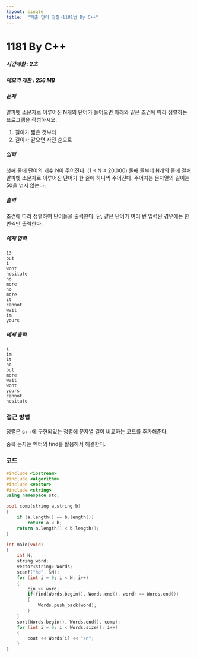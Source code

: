```yaml
---
layout: single
title:  "백준 단어 정렬-1181번 By C++"
---
```

# 1181 By C++

##### 시간제한 : 2초

##### 메모리 제한 : 256 MB

##### 문제

알파벳 소문자로 이루어진 N개의 단어가 들어오면 아래와 같은 조건에 따라 정렬하는 프로그램을 작성하시오.

1. 길이가 짧은 것부터
2. 길이가 같으면 사전 순으로

##### 입력

첫째 줄에 단어의 개수 N이 주어진다. (1 ≤ N ≤ 20,000) 둘째 줄부터 N개의 줄에 걸쳐 알파벳 소문자로 이루어진 단어가 한 줄에 하나씩 주어진다. 주어지는 문자열의 길이는 50을 넘지 않는다.

##### 출력

조건에 따라 정렬하여 단어들을 출력한다. 단, 같은 단어가 여러 번 입력된 경우에는 한 번씩만 출력한다.

##### 예제 입력

```
13
but
i
wont
hesitate
no
more
no
more
it
cannot
wait
im
yours
```

##### 예제 출력

```
i
im
it
no
but
more
wait
wont
yours
cannot
hesitate
```



### 접근 방법

정렬은 c++에 구현되있는 정렬에 문자열 길이 비교하는 코드를 추가해준다.

중복 문자는 벡터의 find를 활용해서 해결한다.



### 코드

```c++
#include <iostream>
#include <algorithm>
#include <vector>
#include <string>
using namespace std;

bool comp(string a,string b)
{
    if (a.length() == b.length())
        return a < b;
    return a.length() < b.length();
}

int main(void)
{
    int N;
    string word;
    vector<string> Words;
    scanf("%d", &N);
    for (int i = 0; i < N; i++)
    {
        cin >> word;
        if(find(Words.begin(), Words.end(), word) == Words.end())
        {
            Words.push_back(word);
        }
    }
    sort(Words.begin(), Words.end(), comp);
    for (int i = 0; i < Words.size(); i++)
    {
        cout << Words[i] << "\n";
    }
}
```

